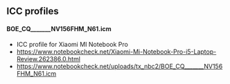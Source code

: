 ## ICC profiles

#### BOE_CQ_______NV156FHM_N61.icm
  * ICC profile for Xiaomi MI Notebook Pro
  * https://www.notebookcheck.net/Xiaomi-Mi-Notebook-Pro-i5-Laptop-Review.262386.0.html
  * https://www.notebookcheck.net/uploads/tx_nbc2/BOE_CQ_______NV156FHM_N61.icm
